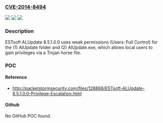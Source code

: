 ### [CVE-2014-8494](https://cve.mitre.org/cgi-bin/cvename.cgi?name=CVE-2014-8494)
![](https://img.shields.io/static/v1?label=Product&message=n%2Fa&color=blue)
![](https://img.shields.io/static/v1?label=Version&message=n%2Fa&color=blue)
![](https://img.shields.io/static/v1?label=Vulnerability&message=n%2Fa&color=brighgreen)

### Description

ESTsoft ALUpdate 8.5.1.0.0 uses weak permissions (Users: Full Control) for the (1) AlUpdate folder and (2) AlUpdate.exe, which allows local users to gain privileges via a Trojan horse file.

### POC

#### Reference
- http://packetstormsecurity.com/files/128868/ESTsoft-ALUpdate-8.5.1.0.0-Privilege-Escalation.html

#### Github
No GitHub POC found.

